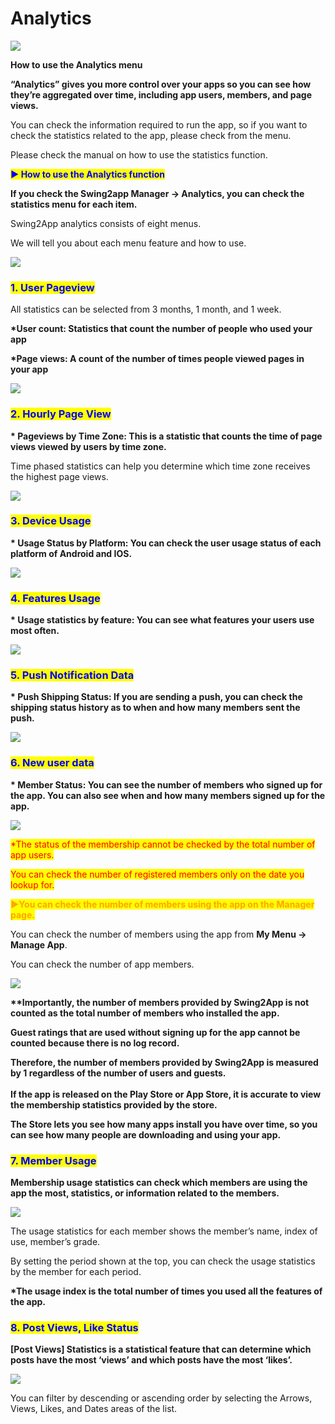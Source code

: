 # Analytics

![](https://support.swing2app.com/wp-content/uploads/2018/10/Analytics.png)

**How to use the Analytics menu**

**“Analytics” gives you more control over your apps so you can see how they’re aggregated over time, including app users, members, and page views.**

You can check the information required to run the app, so if you want to check the statistics related to the app, please check from the menu.

Please check the manual on how to use the statistics function.



<mark style="color:blue;">**▶ How to use the Analytics function**</mark>   &#x20;

**If you check the Swing2app Manager → Analytics, you can check the statistics menu for each item.**&#x20;

Swing2App analytics consists of eight menus. &#x20;

We will tell you about each menu feature and how to use.

![](https://support.swing2app.com/wp-content/uploads/2018/10/Screenshot-2020-07-17-at-5.10.08-PM.png)



### <mark style="color:blue;">**1. User Pageview**</mark>

All statistics can be selected from 3 months, 1 month, and 1 week.

**\*User count: Statistics that count the number of people who used your app**

**\*Page views: A count of the number of times people viewed pages in your app**

![](https://support.swing2app.com/wp-content/uploads/2018/10/ana2.png)



### <mark style="color:blue;">**2. Hourly Page View**</mark>

**\* Pageviews by Time Zone: This is a statistic that counts the time of page views viewed by users by time zone.**&#x20;

Time phased statistics can help you determine which time zone receives the highest page views.

![](https://support.swing2app.com/wp-content/uploads/2018/10/ana1.png)



### <mark style="color:blue;">**3. Device Usage**</mark>

**\* Usage Status by Platform: You can check the user usage status of each platform of Android and IOS.**

![](https://support.swing2app.com/wp-content/uploads/2018/10/ana4.png)



### <mark style="color:blue;">**4. Features Usage**</mark>

**\* Usage statistics by feature: You can see what features your users use most often.**

![](https://support.swing2app.com/wp-content/uploads/2018/10/ana3.png)



### <mark style="color:blue;">**5. Push Notification Data**</mark>

**\* Push Shipping Status: If you are sending a push, you can check the shipping status history as to when and how many members sent the push.**

![](https://support.swing2app.com/wp-content/uploads/2018/10/ana5.png)



### <mark style="color:blue;">**6. New user data**</mark>

**\* Member Status: You can see the number of members who signed up for the app. You can also see when and how many members signed up for the app.** &#x20;

![](https://support.swing2app.com/wp-content/uploads/2018/10/ana6.png)

<mark style="color:red;">\*The status of the membership cannot be checked by the total number of app users.</mark>&#x20;

<mark style="color:red;">You can check the number of registered members only on the date you lookup for.</mark> &#x20;



<mark style="color:orange;">**▶You can check the number of members using the app on the Manager page.**</mark>

You can check the number of members using the app from **My Menu → Manage App**.

You can check the number of app members.

![](https://support.swing2app.com/wp-content/uploads/2018/10/ana7-1.png)

**\*\*Importantly, the number of members provided by Swing2App is not counted as the total number of members who installed the app.**

**Guest ratings that are used without signing up for the app cannot be counted because there is no log record.**

**Therefore, the number of members provided by Swing2App is measured by 1 regardless of the number of users and guests.**\
\
**If the app is released on the Play Store or App Store, it is accurate to view the membership statistics provided by the store.**

**The Store lets you see how many apps install you have over time, so you can see how many people are downloading and using your app.**



### <mark style="color:blue;">**7. Member Usage**</mark>

**Membership usage statistics can check which members are using the app the most, statistics, or information related to the members.**

![](https://support.swing2app.com/wp-content/uploads/2018/10/ana8.png)

The usage statistics for each member shows the member’s name, index of use, member’s grade.

By setting the period shown at the top, you can check the usage statistics by the member for each period.

**\*The usage index is the total number of times you used all the features of the app.**



### <mark style="color:blue;">**8. Post Views, Like Status**</mark>

**\[Post Views] Statistics is a statistical feature that can determine which posts have the most ‘views’ and which posts have the most ‘likes’.**

![](https://support.swing2app.com/wp-content/uploads/2018/10/ana9.png)

You can filter by descending or ascending order by selecting the Arrows, Views, Likes, and Dates areas of the list.
